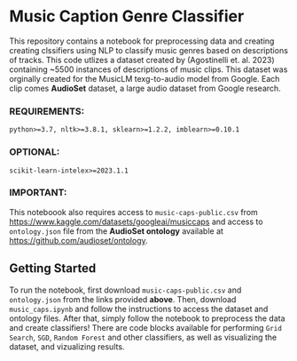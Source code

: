 # Music Caption Genre Classifier

This repository contains a notebook for preprocessing data and creating creating clssifiers using NLP to classify music genres based on descriptions of tracks. This code utlizes a dataset created by (Agostinelli et. al. 2023) containing ~5500 instances of descriptions of music clips. This dataset was orginally created for the MusicLM texg-to-audio model from Google. Each clip comes **AudioSet** dataset, a large audio dataset from Google research.

### REQUIREMENTS:
`python>=3.7, nltk>=3.8.1, sklearn>=1.2.2, imblearn>=0.10.1`

### OPTIONAL:
`scikit-learn-intelex>=2023.1.1`

### IMPORTANT:
This noteboook also requires access to `music-caps-public.csv` from https://www.kaggle.com/datasets/googleai/musiccaps and access to `ontology.json` file from the **AudioSet ontology** available at https://github.com/audioset/ontology.


## Getting Started

To run the notebook, first download `music-caps-public.csv` and `ontology.json` from the links provided **above**. Then, download `music_caps.ipynb` and follow the instructions to access the dataset and ontology files. After that, simply follow the notebook to preprocess the data and create classifiers! There are code blocks available for performing `Grid Search`, `SGD`, `Random Forest` and other classifiers, as well as visualizing the dataset, and vizualizing results. 
